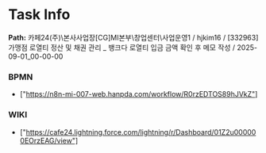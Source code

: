 # Task Info

**Path:** 카페24(주)\본사사업장\[CG]MI본부\창업센터\사업운영1 / hjkim16 / [332963] 가맹점 로열티 정산 및 채권 관리 _ 뱅크다 로열티 입금 금액 확인 후 메모 작성 / 2025-09-01_00-00-00

### BPMN
- ["https://n8n-mi-007-web.hanpda.com/workflow/R0rzEDTOS89hJVkZ"]

### WIKI
- ["https://cafe24.lightning.force.com/lightning/r/Dashboard/01Z2u000000EOrzEAG/view"]


